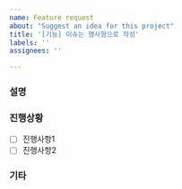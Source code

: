 ```yaml
---
name: Feature request
about: "Suggest an idea for this project"
title: '[기능] 이슈는 명사형으로 작성'
labels: ''
assignees: ''

---
```


### 설명

### 진행상황
- [ ] 진행사항1
- [ ] 진행사항2

### 기타
